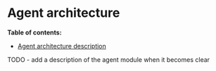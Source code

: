 # Agent architecture

**Table of contents:**

- [Agent architecture description](#agent-architecture-description)

TODO - add a description of the agent module when it becomes clear
